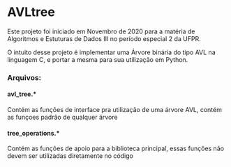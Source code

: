 <h1>AVLtree</h1>

<p>Este projeto foi iniciado em Novembro de 2020 para a matéria de Algoritmos e Estuturas de Dados III no período especial 2 da UFPR.</p>

<p>O intuito desse projeto é implementar uma Árvore binária do tipo AVL na linguagem C, e portar a mesma para sua utilização em Python. </p>

<h3>Arquivos:</h3>
<h4>avl_tree.*</h4>
<p>Contém as funções de interface pra utilização de uma árvore AVL, contém as funçoes padrão de qualquer árvore</p>

<h4>tree_operations.*</h4>
<p>Contém as funções de apoio para a biblioteca principal, essas funções não devem ser utilizadas diretamente no código</p>
